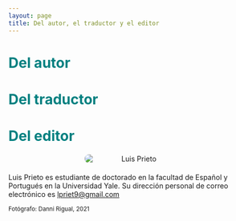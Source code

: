 ```yaml
---
layout: page
title: Del autor, el traductor y el editor
---
```

<h1 style="font-weight: bold; color: #008080;">Del autor</h1>

<h1 style="font-weight: bold; color: #008080;">Del traductor</h1>  

<h1 style="font-weight: bold; color: #008080;">Del editor</h1>  

<img src="{{ site.baseurl }}/assets/profile.png" alt="Luis Prieto" style="text-align: center; max-width: 200px; border-radius: 8px; margin: 20px auto; display: block;">

Luis Prieto es estudiante de doctorado en la facultad de Español y Portugués en la Universidad Yale. Su dirección personal de correo electrónico es lpriet9@gmail.com

<small>Fotógrafo: Danni Rigual, 2021</small>

